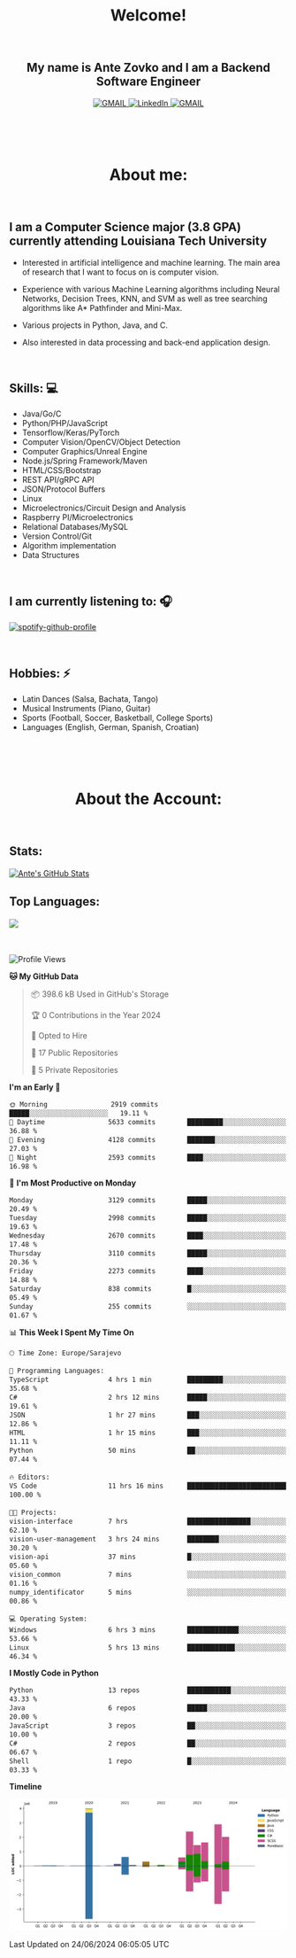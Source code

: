 
<h1 align="center"> Welcome!</h1>
<br>

<h2 align="center">My name is Ante Zovko and I am a Backend Software Engineer</h2> 

<p align= "center">
  <a href="https://mail.google.com/mail/u/0/?view=cm&fs=1&to=antezovko.az@gmail.com&tf=1">
      <img alt="GMAIL" src="https://img.shields.io/badge/Email-Contact-darkred?style=for-the-badge&logo=gmail&labelColor=grey&logoColor=white" />
    </a>
 <a href="https://www.linkedin.com/in/antezovko/">
      <img alt="LinkedIn" src="https://img.shields.io/badge/LinkedIn-Connect-Blue?style=for-the-badge&logo=LinkedIn" />
    </a>
   <a href="https://www.facebook.com/ZovkoAntee/">
      <img alt="GMAIL" src="https://img.shields.io/badge/Facebook-Add%20Friend-darkblue?style=for-the-badge&logo=Facebook&logoColor=white" />
    </a>

  </p>

<br>
<br>
<br>

<h1 align="center">About me:</h1>

<br>

## I am a Computer Science major (3.8 GPA) currently attending Louisiana Tech University
  - Interested in artificial intelligence and machine learning. The main area of research that I want to focus on is computer vision. 

  - Experience with various Machine Learning algorithms including Neural Networks, Decision Trees, KNN, and SVM as well as tree searching algorithms like A* Pathfinder and Mini-Max.

  - Various projects in Python, Java, and C.

   - Also interested in data processing and back-end application design.

<br>

## Skills: 💻
- Java/Go/C
- Python/PHP/JavaScript
- Tensorflow/Keras/PyTorch
- Computer Vision/OpenCV/Object
Detection
- Computer Graphics/Unreal Engine
- Node.js/Spring Framework/Maven 
- HTML/CSS/Bootstrap
- REST API/gRPC API 
- JSON/Protocol Buffers
- Linux 
- Microelectronics/Circuit Design
and Analysis
- Raspberry PI/Microelectronics
- Relational Databases/MySQL 
- Version Control/Git
- Algorithm implementation
- Data Structures


<br>

## I am currently listening to: 🎧
[![spotify-github-profile](https://spotify-github-profile.vercel.app/api/view?uid=u06dtc9h3le4tq61m3x12o9uh&cover_image=true&theme=default&bar_color=53b14f&bar_color_cover=false)](https://github.com/kittinan/spotify-github-profile)

<br>


## Hobbies: ⚡ 
- Latin Dances (Salsa, Bachata, Tango)
- Musical Instruments (Piano, Guitar)
- Sports (Football, Soccer, Basketball, College Sports)
- Languages (English, German, Spanish, Croatian)

<br>
<br>
<br>

<h1 align="center">About the Account:</h1>

<br>

## Stats: 
<a href="https://github.com/AnteZovko23">
  <img align="center" src="https://github-readme-stats.antezovko23.vercel.app/api?username=AnteZovko23&show_icons=true&line_height=27&count_private=true&title_color=ffffff&text_color=c9cacc&icon_color=2bbc8a&bg_color=1d1f21" alt="Ante's GitHub Stats" />
</a>


<br>

## Top Languages:
<img align="center" src="https://github-readme-stats.antezovko23.vercel.app/api/top-langs/?username=AnteZovko23&title_color=ffffff&text_color=c9cacc&icon_color=2bbc8a&bg_color=1d1f21" />






<br>
<br>
<br>


<!--START_SECTION:waka-->
![Profile Views](http://img.shields.io/badge/Profile%20Views-0-blue)

**🐱 My GitHub Data** 

> 📦 398.6 kB Used in GitHub's Storage 
 > 
> 🏆 0 Contributions in the Year 2024
 > 
> 💼 Opted to Hire
 > 
> 📜 17 Public Repositories 
 > 
> 🔑 5 Private Repositories 
 > 
**I'm an Early 🐤** 

```text
🌞 Morning                2919 commits        █████░░░░░░░░░░░░░░░░░░░░   19.11 % 
🌆 Daytime                5633 commits        █████████░░░░░░░░░░░░░░░░   36.88 % 
🌃 Evening                4128 commits        ███████░░░░░░░░░░░░░░░░░░   27.03 % 
🌙 Night                  2593 commits        ████░░░░░░░░░░░░░░░░░░░░░   16.98 % 
```
📅 **I'm Most Productive on Monday** 

```text
Monday                   3129 commits        █████░░░░░░░░░░░░░░░░░░░░   20.49 % 
Tuesday                  2998 commits        █████░░░░░░░░░░░░░░░░░░░░   19.63 % 
Wednesday                2670 commits        ████░░░░░░░░░░░░░░░░░░░░░   17.48 % 
Thursday                 3110 commits        █████░░░░░░░░░░░░░░░░░░░░   20.36 % 
Friday                   2273 commits        ████░░░░░░░░░░░░░░░░░░░░░   14.88 % 
Saturday                 838 commits         █░░░░░░░░░░░░░░░░░░░░░░░░   05.49 % 
Sunday                   255 commits         ░░░░░░░░░░░░░░░░░░░░░░░░░   01.67 % 
```


📊 **This Week I Spent My Time On** 

```text
🕑︎ Time Zone: Europe/Sarajevo

💬 Programming Languages: 
TypeScript               4 hrs 1 min         █████████░░░░░░░░░░░░░░░░   35.68 % 
C#                       2 hrs 12 mins       █████░░░░░░░░░░░░░░░░░░░░   19.61 % 
JSON                     1 hr 27 mins        ███░░░░░░░░░░░░░░░░░░░░░░   12.86 % 
HTML                     1 hr 15 mins        ███░░░░░░░░░░░░░░░░░░░░░░   11.11 % 
Python                   50 mins             ██░░░░░░░░░░░░░░░░░░░░░░░   07.44 % 

🔥 Editors: 
VS Code                  11 hrs 16 mins      █████████████████████████   100.00 % 

🐱‍💻 Projects: 
vision-interface         7 hrs               ████████████████░░░░░░░░░   62.10 % 
vision-user-management   3 hrs 24 mins       ████████░░░░░░░░░░░░░░░░░   30.20 % 
vision-api               37 mins             █░░░░░░░░░░░░░░░░░░░░░░░░   05.60 % 
vision_common            7 mins              ░░░░░░░░░░░░░░░░░░░░░░░░░   01.16 % 
numpy_identificator      5 mins              ░░░░░░░░░░░░░░░░░░░░░░░░░   00.86 % 

💻 Operating System: 
Windows                  6 hrs 3 mins        █████████████░░░░░░░░░░░░   53.66 % 
Linux                    5 hrs 13 mins       ████████████░░░░░░░░░░░░░   46.34 % 
```

**I Mostly Code in Python** 

```text
Python                   13 repos            ███████████░░░░░░░░░░░░░░   43.33 % 
Java                     6 repos             █████░░░░░░░░░░░░░░░░░░░░   20.00 % 
JavaScript               3 repos             ██░░░░░░░░░░░░░░░░░░░░░░░   10.00 % 
C#                       2 repos             ██░░░░░░░░░░░░░░░░░░░░░░░   06.67 % 
Shell                    1 repo              █░░░░░░░░░░░░░░░░░░░░░░░░   03.33 % 
```



**Timeline**

![Lines of Code chart](https://raw.githubusercontent.com/AnteZovko23/AnteZovko23/master/assets/bar_graph.png)


 Last Updated on 24/06/2024 06:05:05 UTC
<!--END_SECTION:waka-->


